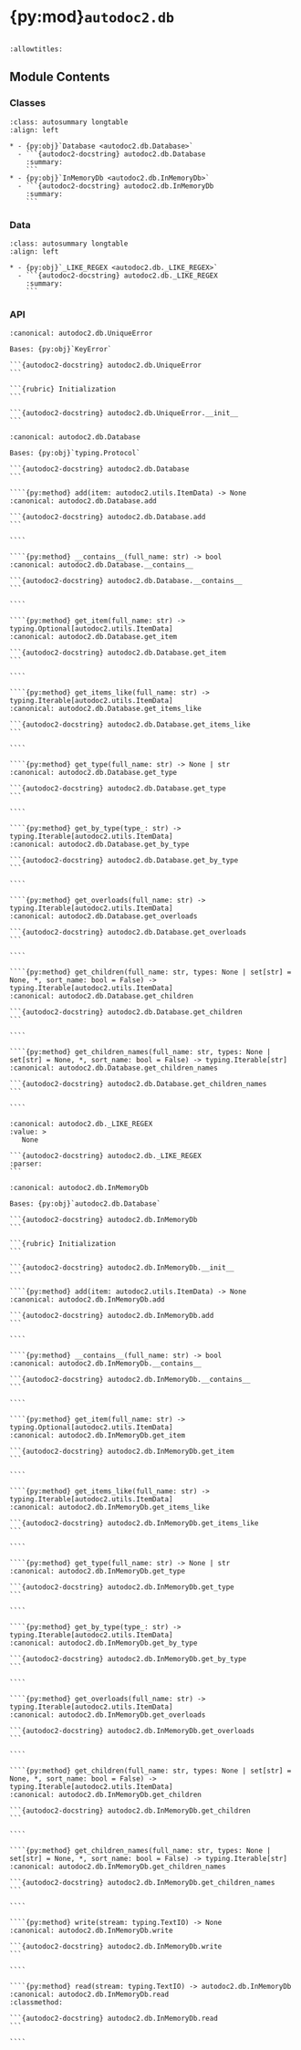 # {py:mod}`autodoc2.db`

```{py:module} autodoc2.db
```

```{autodoc2-docstring} autodoc2.db
:allowtitles:
```

## Module Contents

### Classes

````{list-table}
:class: autosummary longtable
:align: left

* - {py:obj}`Database <autodoc2.db.Database>`
  - ```{autodoc2-docstring} autodoc2.db.Database
    :summary:
    ```
* - {py:obj}`InMemoryDb <autodoc2.db.InMemoryDb>`
  - ```{autodoc2-docstring} autodoc2.db.InMemoryDb
    :summary:
    ```
````

### Data

````{list-table}
:class: autosummary longtable
:align: left

* - {py:obj}`_LIKE_REGEX <autodoc2.db._LIKE_REGEX>`
  - ```{autodoc2-docstring} autodoc2.db._LIKE_REGEX
    :summary:
    ```
````

### API

````{py:exception} UniqueError()
:canonical: autodoc2.db.UniqueError

Bases: {py:obj}`KeyError`

```{autodoc2-docstring} autodoc2.db.UniqueError
```

```{rubric} Initialization
```

```{autodoc2-docstring} autodoc2.db.UniqueError.__init__
```

````

`````{py:class} Database
:canonical: autodoc2.db.Database

Bases: {py:obj}`typing.Protocol`

```{autodoc2-docstring} autodoc2.db.Database
```

````{py:method} add(item: autodoc2.utils.ItemData) -> None
:canonical: autodoc2.db.Database.add

```{autodoc2-docstring} autodoc2.db.Database.add
```

````

````{py:method} __contains__(full_name: str) -> bool
:canonical: autodoc2.db.Database.__contains__

```{autodoc2-docstring} autodoc2.db.Database.__contains__
```

````

````{py:method} get_item(full_name: str) -> typing.Optional[autodoc2.utils.ItemData]
:canonical: autodoc2.db.Database.get_item

```{autodoc2-docstring} autodoc2.db.Database.get_item
```

````

````{py:method} get_items_like(full_name: str) -> typing.Iterable[autodoc2.utils.ItemData]
:canonical: autodoc2.db.Database.get_items_like

```{autodoc2-docstring} autodoc2.db.Database.get_items_like
```

````

````{py:method} get_type(full_name: str) -> None | str
:canonical: autodoc2.db.Database.get_type

```{autodoc2-docstring} autodoc2.db.Database.get_type
```

````

````{py:method} get_by_type(type_: str) -> typing.Iterable[autodoc2.utils.ItemData]
:canonical: autodoc2.db.Database.get_by_type

```{autodoc2-docstring} autodoc2.db.Database.get_by_type
```

````

````{py:method} get_overloads(full_name: str) -> typing.Iterable[autodoc2.utils.ItemData]
:canonical: autodoc2.db.Database.get_overloads

```{autodoc2-docstring} autodoc2.db.Database.get_overloads
```

````

````{py:method} get_children(full_name: str, types: None | set[str] = None, *, sort_name: bool = False) -> typing.Iterable[autodoc2.utils.ItemData]
:canonical: autodoc2.db.Database.get_children

```{autodoc2-docstring} autodoc2.db.Database.get_children
```

````

````{py:method} get_children_names(full_name: str, types: None | set[str] = None, *, sort_name: bool = False) -> typing.Iterable[str]
:canonical: autodoc2.db.Database.get_children_names

```{autodoc2-docstring} autodoc2.db.Database.get_children_names
```

````

`````

````{py:data} _LIKE_REGEX
:canonical: autodoc2.db._LIKE_REGEX
:value: >
   None

```{autodoc2-docstring} autodoc2.db._LIKE_REGEX
:parser: 
```

````

`````{py:class} InMemoryDb()
:canonical: autodoc2.db.InMemoryDb

Bases: {py:obj}`autodoc2.db.Database`

```{autodoc2-docstring} autodoc2.db.InMemoryDb
```

```{rubric} Initialization
```

```{autodoc2-docstring} autodoc2.db.InMemoryDb.__init__
```

````{py:method} add(item: autodoc2.utils.ItemData) -> None
:canonical: autodoc2.db.InMemoryDb.add

```{autodoc2-docstring} autodoc2.db.InMemoryDb.add
```

````

````{py:method} __contains__(full_name: str) -> bool
:canonical: autodoc2.db.InMemoryDb.__contains__

```{autodoc2-docstring} autodoc2.db.InMemoryDb.__contains__
```

````

````{py:method} get_item(full_name: str) -> typing.Optional[autodoc2.utils.ItemData]
:canonical: autodoc2.db.InMemoryDb.get_item

```{autodoc2-docstring} autodoc2.db.InMemoryDb.get_item
```

````

````{py:method} get_items_like(full_name: str) -> typing.Iterable[autodoc2.utils.ItemData]
:canonical: autodoc2.db.InMemoryDb.get_items_like

```{autodoc2-docstring} autodoc2.db.InMemoryDb.get_items_like
```

````

````{py:method} get_type(full_name: str) -> None | str
:canonical: autodoc2.db.InMemoryDb.get_type

```{autodoc2-docstring} autodoc2.db.InMemoryDb.get_type
```

````

````{py:method} get_by_type(type_: str) -> typing.Iterable[autodoc2.utils.ItemData]
:canonical: autodoc2.db.InMemoryDb.get_by_type

```{autodoc2-docstring} autodoc2.db.InMemoryDb.get_by_type
```

````

````{py:method} get_overloads(full_name: str) -> typing.Iterable[autodoc2.utils.ItemData]
:canonical: autodoc2.db.InMemoryDb.get_overloads

```{autodoc2-docstring} autodoc2.db.InMemoryDb.get_overloads
```

````

````{py:method} get_children(full_name: str, types: None | set[str] = None, *, sort_name: bool = False) -> typing.Iterable[autodoc2.utils.ItemData]
:canonical: autodoc2.db.InMemoryDb.get_children

```{autodoc2-docstring} autodoc2.db.InMemoryDb.get_children
```

````

````{py:method} get_children_names(full_name: str, types: None | set[str] = None, *, sort_name: bool = False) -> typing.Iterable[str]
:canonical: autodoc2.db.InMemoryDb.get_children_names

```{autodoc2-docstring} autodoc2.db.InMemoryDb.get_children_names
```

````

````{py:method} write(stream: typing.TextIO) -> None
:canonical: autodoc2.db.InMemoryDb.write

```{autodoc2-docstring} autodoc2.db.InMemoryDb.write
```

````

````{py:method} read(stream: typing.TextIO) -> autodoc2.db.InMemoryDb
:canonical: autodoc2.db.InMemoryDb.read
:classmethod:

```{autodoc2-docstring} autodoc2.db.InMemoryDb.read
```

````

`````
